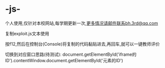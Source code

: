 # -js-
个人使用,仅针对本校网站,每学期更新一次,更多情况请邮件联系bh.3rd@qq.com

复制exploit.js文本使用

按f12,然后在控制台(Console)将复制的代码黏贴进去,再回车,就可以一键教师评价

切换到对应窗口思路(待测试):
document.getElementById('iframe的ID').contentWindow.document.getElementById('元素的ID')
